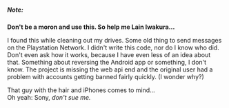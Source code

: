 
##### Note:
**Don't be a moron and use this. So help me Lain Iwakura...**

I found this while cleaning out my drives. Some old thing to send messages on the Playstation Network. I didn't write this code, nor do I know who did. Don't even ask how it works, because I have even less of an idea about that. Something about reversing the Android app or something, I don't know. The project is missing the web api end and the original user had a problem with accounts getting banned fairly quickly. (I wonder why?)

That guy with the hair and iPhones comes to mind...  
Oh yeah: Sony, *don't sue me.*
